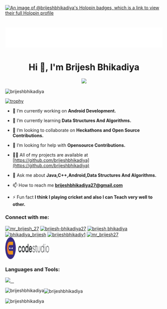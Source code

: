 [![An image of @brijeshbhikadiya's Holopin badges, which is a link to view their full Holopin profile](https://holopin.me/brijeshbhikadiya)](https://holopin.io/@brijeshbhikadiya)
<h1 align="center">
  <img src="https://raw.githubusercontent.com/brijeshbhikadiya/brijeshbhikadiya/master/name.svg" alt="brijeshbhikadiya" />
</h1>

<h1 align="center">Hi 👋, I'm Brijesh Bhikadiya</h1>
<p align="center">
<!--   <a href="https://github.com/DenverCoder1/readme-typing-svg"> -->
    <img src="https://readme-typing-svg.herokuapp.com?color=E22FE4&width=1000&height=45&lines=A+passionate+Android+Developer+and+programmer+from+India.;Always+Learning+New+Things;Empowering+Others;Nice+To+Meet+You+...&center=true"></a>

</p>

<p align="left"> <img src="https://komarev.com/ghpvc/?username=brijeshbhikadiya&label=Profile%20views&color=0e75b6&style=flat" alt="brijeshbhikadiya" /> </p>

[![trophy](https://github-profile-trophy.vercel.app/?username=brijeshbhikadiya&theme=radical&margin-w=20&margin-h=15&no-frame=true)](https://github.com/brijeshbhikadiya/github-profile-trophy)

- 🔭 I’m currently working on **Android Development.**

- 🌱 I’m currently learning **Data Structures And Algorithms.**

- 👯 I’m looking to collaborate on **Heckathons and Open Source Contributions.**

- 🤝 I’m looking for help with **Opensource Contributions.**

- 👨‍💻 All of my projects are available at [https://github.com/brijeshbhikadiya](https://github.com/brijeshbhikadiya)

- 💬 Ask me about **Java,C++,Android,Data Structures And Algorithms.**

- 📫 How to reach me **brijeshbhikadiya27@gmail.com**

- ⚡ Fun fact **I think I playing cricket and also I can Teach very well to other.**

<h3 align="left">Connect with me:</h3>
<p align="left">
<a href="https://twitter.com/mr_brijesh_27" target="blank"><img align="center" src="https://raw.githubusercontent.com/rahuldkjain/github-profile-readme-generator/master/src/images/icons/Social/twitter.svg" alt="mr_brijesh_27" height="30" width="40" /></a>
<a href="https://linkedin.com/in/brijesh-bhikadiya27" target="blank"><img align="center" src="https://raw.githubusercontent.com/rahuldkjain/github-profile-readme-generator/master/src/images/icons/Social/linked-in-alt.svg" alt="brijesh-bhikadiya27" height="30" width="40" /></a>
<a href="https://fb.com/brijesh bhikadiya" target="blank"><img align="center" src="https://raw.githubusercontent.com/rahuldkjain/github-profile-readme-generator/master/src/images/icons/Social/facebook.svg" alt="brijesh bhikadiya" height="30" width="40" /></a>
<a href="https://instagram.com/bhikadiya_brijesh" target="blank"><img align="center" src="https://raw.githubusercontent.com/rahuldkjain/github-profile-readme-generator/master/src/images/icons/Social/instagram.svg" alt="bhikadiya_brijesh" height="30" width="40" /></a>
<a href="https://www.hackerrank.com/brijeshbhikadiy1" target="blank"><img align="center" src="https://raw.githubusercontent.com/rahuldkjain/github-profile-readme-generator/master/src/images/icons/Social/hackerrank.svg" alt="brijeshbhikadiy1" height="30" width="40" /></a>
<a href="https://www.leetcode.com/mr_brijesh27" target="blank"><img align="center" src="https://raw.githubusercontent.com/rahuldkjain/github-profile-readme-generator/master/src/images/icons/Social/leet-code.svg" alt="mr_brijesh27" height="30" width="40" /></a>
  <a href="https://www.codingninjas.com/codestudio/profile/9dac0cdd-17bd-4c3b-bea5-ae2669601f24" target="blank"><img align="center" src="https://raw.githubusercontent.com/brijeshbhikadiya/brijeshbhikadiya/master/codestudio.svg" alt="brijesh" height="70" width="140" /></a>
</p>

<h3 align="left">Languages and Tools:</h3>
<p>
  <a href="https://skillicons.dev">
    <img src="https://skillicons.dev/icons?i=c,cpp,java,css,eclipse,firebase,flutter,git,github,html,instagram,js,jquery,linkedin,mysql,ps,postman,py,replit,sass,stackoverflow,twitter,vscode,visualstudio,&perline=12" />
  </a>
</p>

<p><img align="left" src="https://github-readme-stats-ten-navy.vercel.app/api/top-langs?username=brijeshbhikadiya&hide=html&theme=codeSTACKr&show_icons=true&locale=en&layout=compact&title_color=FFBF00" alt="brijeshbhikadiya" /></p>

<p><img align="center" src="https://github-readme-stats-ten-navy.vercel.app/api?username=brijeshbhikadiya&theme=ocean_dark&show_icons=true&ring_color=ff0000&title_color=FFBF00" alt="brijeshbhikadiya"/></p>

<p><img align="center" src="https://github-readme-streak-stats.herokuapp.com/?user=brijeshbhikadiya&theme=chartreuse-dark&currStreakNum=red&fire=red" alt="brijeshbhikadiya" /></p>
